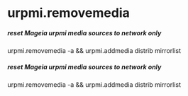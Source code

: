 # urpmi.removemedia

##### reset Mageia urpmi media sources to network only

   urpmi.removemedia  -a && urpmi.addmedia distrib mirrorlist

##### reset Mageia urpmi media sources to network only

   urpmi.removemedia  -a && urpmi.addmedia distrib mirrorlist

